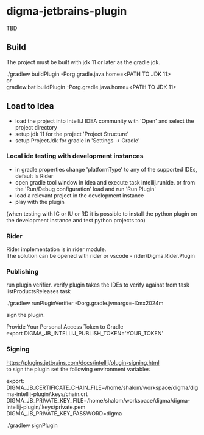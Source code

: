 # digma-jetbrains-plugin

TBD


## Build
The project must be built with jdk 11 or later as the gradle jdk.</br>

./gradlew buildPlugin -Porg.gradle.java.home=<PATH TO JDK 11></br>
or</br>
gradlew.bat buildPlugin -Porg.gradle.java.home=<PATH TO JDK 11></br>

## Load to Idea

- load the project into IntelliJ IDEA community with 'Open' and select the project directory</br>
- setup jdk 11 for the project 'Project Structure'</br>
- setup ProjectJdk for gradle in 'Settings -> Gradle'</br>


### Local ide testing with development instances

- in gradle.properties change 'platformType' to any of the supported IDEs, default is Rider</br>
- open gradle tool window in idea and execute task intellij.runIde. or from the 'Run/Debug configuration' load and run 'Run Plugin'</br>
- load a relevant project in the development instance</br>
- play with the plugin</br>

(when testing with IC or IU or RD it is possible to install the python plugin on the development instance 
and test python projects too)


### Rider

Rider implementation is in rider module. </br>
The solution can be opened with rider or vscode - rider/Digma.Rider.Plugin</br>



### Publishing

run plugin verifier. verify plugin takes the IDEs to verify against from task listProductsReleases task</br>

./gradlew runPluginVerifier -Dorg.gradle.jvmargs=-Xmx2024m</br>

sign the plugin.</br>

Provide Your Personal Access Token to Gradle</br>
export DIGMA_JB_INTELLIJ_PUBLISH_TOKEN='YOUR_TOKEN'</br>


### Signing

https://plugins.jetbrains.com/docs/intellij/plugin-signing.html</br>
to sign the plugin set the following environment variables</br>

export:</br>
DIGMA_JB_CERTIFICATE_CHAIN_FILE=/home/shalom/workspace/digma/digma-intellij-plugin/.keys/chain.crt</br>
DIGMA_JB_PRIVATE_KEY_FILE=/home/shalom/workspace/digma/digma-intellij-plugin/.keys/private.pem</br>
DIGMA_JB_PRIVATE_KEY_PASSWORD=digma</br>


./gradlew signPlugin</br>


